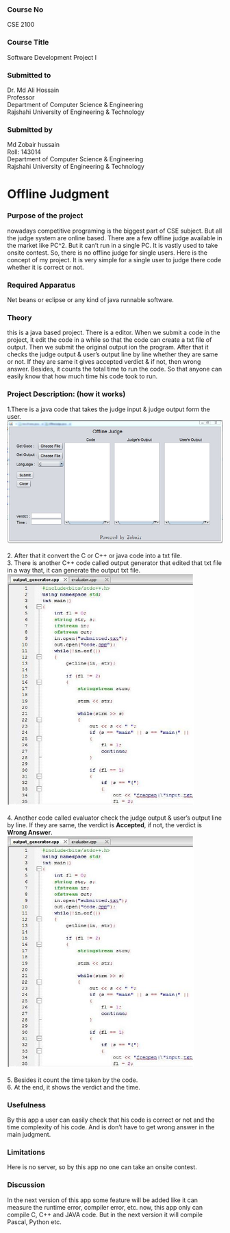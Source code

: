 ### Course No 
CSE 2100
### Course Title 
Software Development Project I

### Submitted to
Dr. Md Ali Hossain</br>
Professor</br>
Department of Computer Science & Engineering</br>
Rajshahi University of Engineering & Technology</br>

### Submitted by
Md Zobair hussain</br>
Roll: 143014</br>
Department of Computer Science & Engineering</br>
Rajshahi University of Engineering & Technology</br>
# Offline Judgment
### Purpose of the project
nowadays competitive programing is the biggest part of CSE subject. But all the judge system are online based. There are a few offline
judge available in the market like PC^2. But it can’t run in a single PC. It is vastly used to take onsite contest. So, there is no offline judge for single users. Here is the concept of my project. It is very simple for a single user to judge there code whether it is correct or not.
### Required Apparatus
Net beans or eclipse or any kind of java runnable software.
### Theory
this is a java based project. There is a editor. When we submit a code in the project, it edit the code in a while so that the code can create a txt file of output. Then we submit the original output ion the program. After that it checks the judge output & user’s output line by line whether they are same or not. If they are same it gives accepted verdict & if not, then wrong answer. Besides, it counts the total time to run the code. So that anyone can easily know
that how much time his code took to run.
### Project Description: (how it works)
1.There is a java code that takes the judge input & judge output form the user.</br>
![Project image](image/01.JPG)</br></br>
2. After that it convert the C or C++ or java code into a txt file.</br>
3. There is another C++ code called output generator that edited that txt file in a way that, it can generate the output txt file.</br>
![Project image](image/02.JPG)</br></br>
4. Another code called evaluator check the judge output & user’s output line by line. If they are same, the verdict is **Accepted**, if not, the verdict is **Wrong Answer**.</br>
![Project image](image/02.JPG)</br></br>
5. Besides it count the time taken by the code.</br>
6. At the end, it shows the verdict and the time.</br>
### Usefulness
By this app a user can easily check that his code is correct or not and the time complexity of his code. And is don’t have to get wrong answer in the main judgment.</br>
### Limitations
Here is no server, so by this app no one can take an onsite contest.</br>
### Discussion
In the next version of this app some feature will be added like it can measure the runtime error, compiler error, etc. now, this app only can compile C, C++ and JAVA code. But in the next version it will compile Pascal, Python etc.</br>
